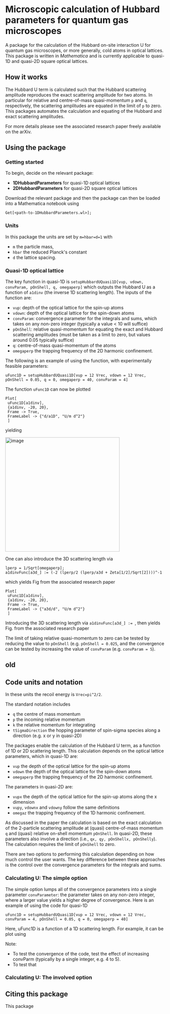 # Microscopic calculation of Hubbard parameters for quantum gas microscopes
A package for the calculation of the Hubbard on-site interaction U for quantum gas microscopes, or more generally, cold atoms in optical lattices. This package is written in *Mathematica* and is currently applicable to quasi-1D and quasi-2D square optical lattices. 

## How it works

The Hubbard U term is calculated such that the Hubbard scattering amplitude reproduces the exact scattering amplitude for two atoms. In particular for relative and centre-of-mass quasi-momentum `p` and `q`, respectively, the scattering amplitudes are equated in the limit of `p` to zero. This packages automates the calculation and equating of the Hubbard and exact scattering amplitudes.

For more details please see the associated research paper freely available on the arXiv.

 ## Using the package
 
 ### Getting started
 To begin, decide on the relevant package:
 - **1DHubbardParameters** for quasi-1D optical lattices
 - **2DHubbardParameters** for quasi-2D square optical lattices

Download the relevant package and then the package can then be loaded into a Mathematica notebook using
```
Get[<path-to-1DHubbardParameters.wl>];
```

### Units
In this package the units are set by `m=hbar=d=1` with
* `m` the particle mass,
* `hbar` the reduced Planck's constant
* `d` the lattice spacing.


### Quasi-1D optical lattice
The key function in quasi-1D is `setupHubbardUQuasi1D[vup, vdown, convParam, pOnShell, q, omegaperp]` which outputs the Hubbard U as a function of `a1dinv` (the inverse 1D scattering length). The inputs of the function are:
* `vup`: depth of the optical lattice for the spin-up atoms
* `vdown`: depth of the optical lattice for the spin-down atoms
* `convParam`: convergence parameter for the integrals and sums, which takes on any non-zero integer (typically a value < 10 will suffice)
* `pOnShell`: relative quasi-momentum for equating the exact and Hubbard scattering amplitudes (must be taken as a limit to zero, but values around 0.05 typically suffice)
* `q`: centre-of-mass quasi-momentum of the atoms
* `omegaperp` the trapping frequency of the 2D harmonic confinement.

The following is an example of using the function, with experimentally feasible parameters:
```
uFunc1D = setupHubbardUQuasi1D[vup = 12 Vrec, vdown = 12 Vrec, pOnShell = 0.05, q = 0, omegaperp = 40, convParam = 4]
```
The function `uFunc1D` can now be plotted
```
Plot[
 uFunc1D[a1dinv],
 {a1dinv, -20, 20},
 Frame -> True,
 FrameLabel -> {"d/a1D", "U/m d^2"}
 ]
```
yielding

<img width="360" alt="image" src="https://user-images.githubusercontent.com/93458010/179492129-5900721c-6021-43c1-a66e-70361cae7549.png">

One can also introduce the 3D scattering length via
```
lperp = 1/Sqrt[omegaperp];
a1dinvFunc[a3d_] := (-2 (lperp/2 (lperp/a3d + Zeta[1/2]/Sqrt[2])))^-1
```
which yields Fig from the associated research paper
```
Plot[
 uFunc1D[a1dinv],
 {a1dinv, -20, 20},
 Frame -> True,
 FrameLabel -> {"a3d/d", "U/m d^2"}
 ]
```


Introducing the 3D scattering length via `a1dinvFunc[a3d_] := `, then yields Fig. from the associated research paper

The limit of taking relative quasi-momentum to zero can be tested by reducing the value to `pOnShell` (e.g. `pOnShell = 0.025`, and the convergence can be tested by increasing the value of `convParam` (e.g. `convParam = 5`).




## old


 ## Code units and notation


In these units the recoil energy is `Vrec=pi^2/2`.

The standard notation includes
* `q` the centre of mass momentum
* `p` the incoming relative momentum
* `k` the relative momentum for integrating
* `tSigmaDirection` the hopping parameter of spin-sigma species along a direction (e.g. x or y in quasi-2D)




The packages enable the calculation of the Hubbard U term, as a function of 1D or 2D scattering length. This calculation depends on the optical lattice parameters, which in quasi-1D are:
* `vup` the depth of the optical lattice for the spin-up atoms
* `vdown` the depth of the optical lattice for the spin-down atoms
* `omegaperp` the trapping frequency of the 2D harmonic confinement.

The parameters in quasi-2D are:
* `vupx` the depth of the optical lattice for the spin-up atoms along the x dimension
* `vupy`, `vdownx` and `vdowny` follow the same definitions
* `omegaz` the trapping frequency of the 1D harmonic confinement.

As discussed in the paper the calculation is based on the exact calculation of the 2-particle scattering amplitude at (quasi) centre-of-mass momentum `q` and (quasi) relative on-shell momentum `pOnShell`. In quasi-2D, these parameters also involve a direction (i.e., `qx, qy, pOnShellx, pOnShelly`). The calculation requires the limit of `pOnShell` to zero.

There are two options to performing this calculation depending on how much control the user wants. The key difference between these approaches is the control over the convergence parameters for the integrals and sums.

### Calculating U: The simple option
The simple option lumps all of the convergence parameters into a single parameter `convParameter`: the parameter takes on any non-zero integer, where a larger value yields a higher degree of convergence. Here is an example of using the code for quasi-1D
```
uFunc1D = setupHubbardUQuasi1D[vup = 12 Vrec, vdown = 12 Vrec, convParam = 4, pOnShell = 0.05, q = 0, omegaperp = 40]
```
Here, uFunc1D is a function of a 1D scattering length. For example, it can be plot using

Note:
- To test the convergence of the code, test the effect of increasing convParm (typically by a single integer, e.g. 4 to 5).
- To test that 

### Calculating U: The involved option

 
 
 
 ## Citing this package
This package
